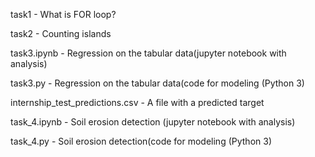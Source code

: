 task1  - What is FOR loop?

task2  - Counting islands

task3.ipynb  - Regression on the tabular data(jupyter notebook with analysis) 

task3.py - Regression on the tabular data(code for modeling (Python 3)

internship_test_predictions.csv - A file with a predicted target

task_4.ipynb - Soil erosion detection (jupyter notebook with analysis) 

task_4.py - Soil erosion detection(code for modeling (Python 3)

